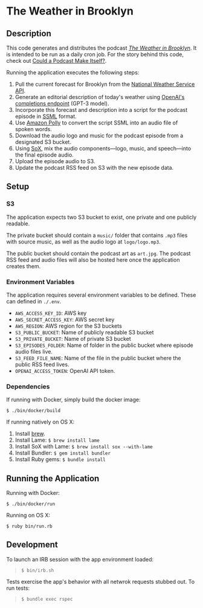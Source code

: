 # The Weather in Brooklyn

## Description

This code generates and distributes the podcast [*The Weather in Brooklyn*](https://michaelshoffman.com/the-weather-in-brooklyn). It is intended to be run as a daily cron job. For the story behind this code, check out [Could a Podcast Make Itself?](https://hoffm.medium.com/the-weather-in-brooklyn-ddc18439caa).

Running the application executes the following steps:


1. Pull the current forecast for Brooklyn from the [National Weather Service API](https://www.weather.gov/documentation/services-web-api).
2. Generate an editorial description of today's weather using [OpenAI's completions endpoint](https://beta.openai.com/docs/guides/completion/introduction) (GPT-3 model).
3. Incorporate this forecast and description into a script for the podcast episode in [SSML](https://www.w3.org/TR/speech-synthesis11/) format.
4. Use [Amazon Polly](https://aws.amazon.com/polly/) to convert the script SSML into an audio file of spoken words.
5. Download the audio logo and music for the podcast episode from a designated S3 bucket.
6. Using [SoX](http://sox.sourceforge.net/), mix the audio components—logo, music, and speech—into the final episode audio.
7. Upload the episode audio to S3.
8. Update the podcast RSS feed on S3 with the new episode data.

## Setup

### S3

The application expects two S3 bucket to exist, one private and one publicly readable.

The private bucket should contain a `music/` folder that contains `.mp3` files with source music, as well as the audio logo at `logo/logo.mp3`.

The public bucket should contain the podcast art as `art.jpg`. The podcast RSS feed and audio files will also be hosted here once the application creates them.


### Environment Variables

The application requires several environment variables to be defined. These can defined in `./.env`.

* `AWS_ACCESS_KEY_ID`: AWS key
* `AWS_SECRET_ACCESS_KEY`: AWS secret key
* `AWS_REGION`: AWS region for the S3 buckets
* `S3_PUBLIC_BUCKET`: Name of publicly readable S3 bucket
* `S3_PRIVATE_BUCKET`: Name of private S3 bucket
* `S3_EPISODES_FOLDER`: Name of folder in the public bucket where episode audio files live.
* `S3_FEED_FILE_NAME`: Name of the file in the public bucket where the public RSS feed lives.
* `OPENAI_ACCESS_TOKEN`: OpenAI API token.

### Dependencies

If running with Docker, simply build the docker image:

```
$ ./bin/docker/build
```


If running natively on OS X:

1. Install [brew](https://brew.sh/).
2. Install Lame: `$ brew install lame`
3. Install SoX with Lame: `$ brew install sox --with-lame`
4. Install Bundler: `$ gem install bundler`
5. Install Ruby gems: `$ bundle install`


## Running the Application

Running with Docker:

```
$ ./bin/docker/run
```

Running on OS X:

```
$ ruby bin/run.rb
```

## Development

To launch an IRB session with the app environment loaded:

> `$ bin/irb.sh`

Tests exercise the app's behavior with all netwrok requests stubbed out. To run tests:

> `$ bundle exec rspec`

